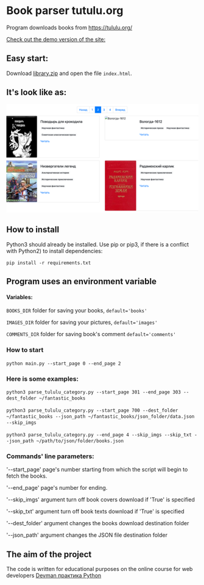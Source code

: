 # Book parser tutulu.org

Program downloads books from https://tululu.org/

[Check out the demo version of the site: ](https://michael-zapivahin.github.io/library_parsing/pages/index1.html)

## Easy start:

Download [library.zip](https://github.com/Michael-Zapivahin/library_parsing/blob/main/library.zip) and open the file `index.html`.

## It's look like as:

![img.png](img.png)




## How to install

Python3 should already be installed. 
Use pip or pip3, if there is a conflict with Python2) to install dependencies:

```
pip install -r requirements.txt
```

## Program uses an environment variable

#### Variables:

`BOOKS_DIR` folder for saving your books, `default='books'`

`IMAGES_DIR` folder for saving your pictures, `default='images'`

`COMMENTS_DIR` folder for saving book's comment `default='comments'`

### How to start

```
python main.py --start_page 0 --end_page 2

```

### Here is some examples:
```
python3 parse_tululu_category.py --start_page 301 --end_page 303 --dest_folder ~/fantastic_books

python3 parse_tululu_category.py --start_page 700 --dest_folder ~/fantastic_books --json_path ~/fantastic_books/json_folder/data.json --skip_imgs

python3 parse_tululu_category.py --end_page 4 --skip_imgs --skip_txt --json_path ~/path/to/json/folder/books.json
```

### Commands' line parameters:

'--start_page' page's number starting from which the script will begin to fetch the books.

'--end_page' page's number for ending.

'--skip_imgs' argument turn off book covers download if 'True' is specified

'--skip_txt' argument turn off book texts download if 'True' is specified

'--dest_folder' argument changes the books download destination folder

'--json_path' argument changes the JSON file destination folder

## The aim of the project 
The code is written for educational purposes on the online course for web developers [Devman практика Python](https://dvmn.org/)

